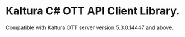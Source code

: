 # Kaltura C# OTT API Client Library.
Compatible with Kaltura OTT server version 5.3.0.14447 and above.
